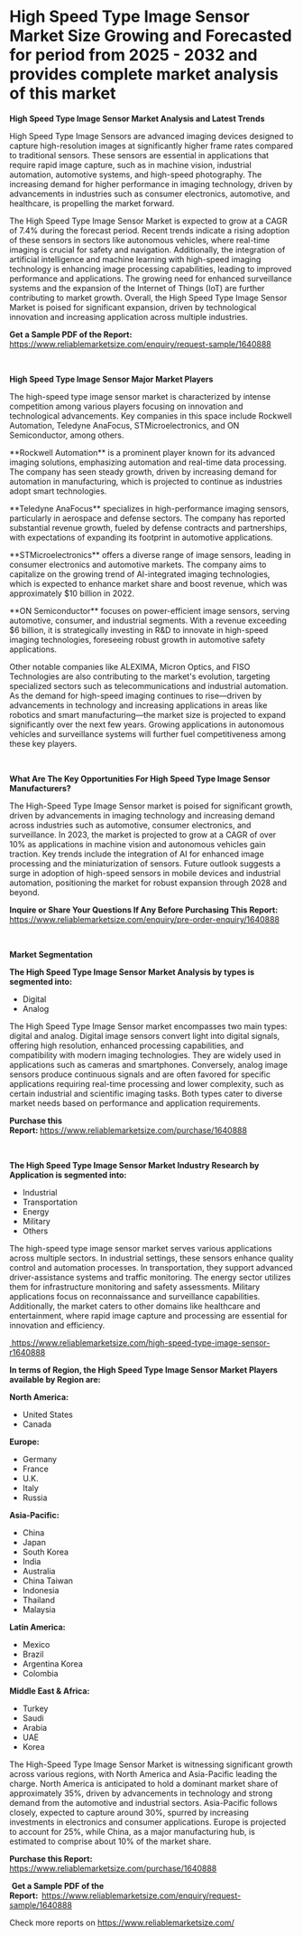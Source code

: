 <p><h1>High Speed Type  Image Sensor Market Size Growing and Forecasted for period from 2025 - 2032 and provides complete market analysis of this market</h1></p><p><strong>High Speed Type  Image Sensor Market Analysis and Latest Trends</strong></p>
<p><p>High Speed Type Image Sensors are advanced imaging devices designed to capture high-resolution images at significantly higher frame rates compared to traditional sensors. These sensors are essential in applications that require rapid image capture, such as in machine vision, industrial automation, automotive systems, and high-speed photography. The increasing demand for higher performance in imaging technology, driven by advancements in industries such as consumer electronics, automotive, and healthcare, is propelling the market forward.</p><p>The High Speed Type Image Sensor Market is expected to grow at a CAGR of 7.4% during the forecast period. Recent trends indicate a rising adoption of these sensors in sectors like autonomous vehicles, where real-time imaging is crucial for safety and navigation. Additionally, the integration of artificial intelligence and machine learning with high-speed imaging technology is enhancing image processing capabilities, leading to improved performance and applications. The growing need for enhanced surveillance systems and the expansion of the Internet of Things (IoT) are further contributing to market growth. Overall, the High Speed Type Image Sensor Market is poised for significant expansion, driven by technological innovation and increasing application across multiple industries.</p></p>
<p><strong>Get a Sample PDF of the Report:&nbsp;</strong> <a href="https://www.reliablemarketsize.com/enquiry/request-sample/1640888?utm_campaign=2180&utm_medium=2&utm_source=Github&utm_content=ia&utm_term=12022025&utm_id=high-speed-type-image-sensor">https://www.reliablemarketsize.com/enquiry/request-sample/1640888</a></p>
<p>&nbsp;</p>
<p><strong>High Speed Type  Image Sensor Major Market Players</strong></p>
<p><p>The high-speed type image sensor market is characterized by intense competition among various players focusing on innovation and technological advancements. Key companies in this space include Rockwell Automation, Teledyne AnaFocus, STMicroelectronics, and ON Semiconductor, among others.</p><p>**Rockwell Automation** is a prominent player known for its advanced imaging solutions, emphasizing automation and real-time data processing. The company has seen steady growth, driven by increasing demand for automation in manufacturing, which is projected to continue as industries adopt smart technologies. </p><p>**Teledyne AnaFocus** specializes in high-performance imaging sensors, particularly in aerospace and defense sectors. The company has reported substantial revenue growth, fueled by defense contracts and partnerships, with expectations of expanding its footprint in automotive applications.</p><p>**STMicroelectronics** offers a diverse range of image sensors, leading in consumer electronics and automotive markets. The company aims to capitalize on the growing trend of AI-integrated imaging technologies, which is expected to enhance market share and boost revenue, which was approximately $10 billion in 2022.</p><p>**ON Semiconductor** focuses on power-efficient image sensors, serving automotive, consumer, and industrial segments. With a revenue exceeding $6 billion, it is strategically investing in R&D to innovate in high-speed imaging technologies, foreseeing robust growth in automotive safety applications.</p><p>Other notable companies like ALEXIMA, Micron Optics, and FISO Technologies are also contributing to the market's evolution, targeting specialized sectors such as telecommunications and industrial automation. As the demand for high-speed imaging continues to rise—driven by advancements in technology and increasing applications in areas like robotics and smart manufacturing—the market size is projected to expand significantly over the next few years. Growing applications in autonomous vehicles and surveillance systems will further fuel competitiveness among these key players.</p></p>
<p>&nbsp;</p>
<p><strong>What Are The Key Opportunities For High Speed Type  Image Sensor Manufacturers?</strong></p>
<p><p>The High-Speed Type Image Sensor market is poised for significant growth, driven by advancements in imaging technology and increasing demand across industries such as automotive, consumer electronics, and surveillance. In 2023, the market is projected to grow at a CAGR of over 10% as applications in machine vision and autonomous vehicles gain traction. Key trends include the integration of AI for enhanced image processing and the miniaturization of sensors. Future outlook suggests a surge in adoption of high-speed sensors in mobile devices and industrial automation, positioning the market for robust expansion through 2028 and beyond.</p></p>
<p><strong>Inquire or Share Your Questions If Any Before Purchasing This Report:</strong> <a href="https://www.reliablemarketsize.com/enquiry/pre-order-enquiry/1640888?utm_campaign=2180&utm_medium=2&utm_source=Github&utm_content=ia&utm_term=12022025&utm_id=high-speed-type-image-sensor">https://www.reliablemarketsize.com/enquiry/pre-order-enquiry/1640888</a></p>
<p>&nbsp;</p>
<p><strong>Market Segmentation</strong></p>
<p><strong>The High Speed Type  Image Sensor Market Analysis by types is segmented into:</strong></p>
<p><ul><li>Digital</li><li>Analog</li></ul></p>
<p><p>The High Speed Type Image Sensor market encompasses two main types: digital and analog. Digital image sensors convert light into digital signals, offering high resolution, enhanced processing capabilities, and compatibility with modern imaging technologies. They are widely used in applications such as cameras and smartphones. Conversely, analog image sensors produce continuous signals and are often favored for specific applications requiring real-time processing and lower complexity, such as certain industrial and scientific imaging tasks. Both types cater to diverse market needs based on performance and application requirements.</p></p>
<p><strong>Purchase this Report:&nbsp;</strong><a href="https://www.reliablemarketsize.com/purchase/1640888?utm_campaign=2180&utm_medium=2&utm_source=Github&utm_content=ia&utm_term=12022025&utm_id=high-speed-type-image-sensor">https://www.reliablemarketsize.com/purchase/1640888</a></p>
<p>&nbsp;</p>
<p><strong>The High Speed Type  Image Sensor Market Industry Research by Application is segmented into:</strong></p>
<p><ul><li>Industrial</li><li>Transportation</li><li>Energy</li><li>Military</li><li>Others</li></ul></p>
<p><p>The high-speed type image sensor market serves various applications across multiple sectors. In industrial settings, these sensors enhance quality control and automation processes. In transportation, they support advanced driver-assistance systems and traffic monitoring. The energy sector utilizes them for infrastructure monitoring and safety assessments. Military applications focus on reconnaissance and surveillance capabilities. Additionally, the market caters to other domains like healthcare and entertainment, where rapid image capture and processing are essential for innovation and efficiency.</p></p>
<p><a href="https://www.reliablemarketsize.com/high-speed-type-image-sensor-r1640888?utm_campaign=2180&utm_medium=2&utm_source=Github&utm_content=ia&utm_term=12022025&utm_id=high-speed-type-image-sensor">&nbsp;https://www.reliablemarketsize.com/high-speed-type-image-sensor-r1640888</a></p>
<p><strong>In terms of Region, the High Speed Type  Image Sensor Market Players available by Region are:</strong></p>
<p>
    <p> <strong> North America: </strong>
        <ul>
            <li>United States</li>
            <li>Canada</li>
        </ul>
        </p> 
    <p> <strong> Europe: </strong>
        <ul>
            <li>Germany</li>
            <li>France</li>
            <li>U.K.</li>
            <li>Italy</li>
            <li>Russia</li>
        </ul>
        </p> 
    <p> <strong> Asia-Pacific: </strong>
        <ul>
            <li>China</li>
            <li>Japan</li>
            <li>South Korea</li>
            <li>India</li>
            <li>Australia</li>
            <li>China Taiwan</li>
            <li>Indonesia</li>
            <li>Thailand</li>
            <li>Malaysia</li>
        </ul>
        </p> 
    <p> <strong> Latin America: </strong>
        <ul>
            <li>Mexico</li>
            <li>Brazil</li>
            <li>Argentina Korea</li>
            <li>Colombia</li>
        </ul>
        </p> 
    <p> <strong> Middle East & Africa: </strong>
        <ul>
            <li>Turkey</li>
            <li>Saudi</li>
            <li>Arabia</li>
            <li>UAE</li>
            <li>Korea</li>
        </ul>
    </p>
    </p>
<p><p>The High-Speed Type Image Sensor Market is witnessing significant growth across various regions, with North America and Asia-Pacific leading the charge. North America is anticipated to hold a dominant market share of approximately 35%, driven by advancements in technology and strong demand from the automotive and industrial sectors. Asia-Pacific follows closely, expected to capture around 30%, spurred by increasing investments in electronics and consumer applications. Europe is projected to account for 25%, while China, as a major manufacturing hub, is estimated to comprise about 10% of the market share.</p></p>
<p><strong>Purchase this Report: </strong><a href="https://www.reliablemarketsize.com/purchase/1640888?utm_campaign=2180&utm_medium=2&utm_source=Github&utm_content=ia&utm_term=12022025&utm_id=high-speed-type-image-sensor">https://www.reliablemarketsize.com/purchase/1640888</a></p>
<p>&nbsp;<strong>Get a Sample PDF of the Report:&nbsp;&nbsp;</strong><a href="https://www.reliablemarketsize.com/enquiry/request-sample/1640888?utm_campaign=2180&utm_medium=2&utm_source=Github&utm_content=ia&utm_term=12022025&utm_id=high-speed-type-image-sensor">https://www.reliablemarketsize.com/enquiry/request-sample/1640888</a></p>
<p><strong></strong></p>
<p>Check more reports on <a href="https://www.reliablemarketsize.com/?utm_campaign=2180&utm_medium=2&utm_source=Github&utm_content=ia&utm_term=12022025&utm_id=high-speed-type-image-sensor">https://www.reliablemarketsize.com/</a></p>